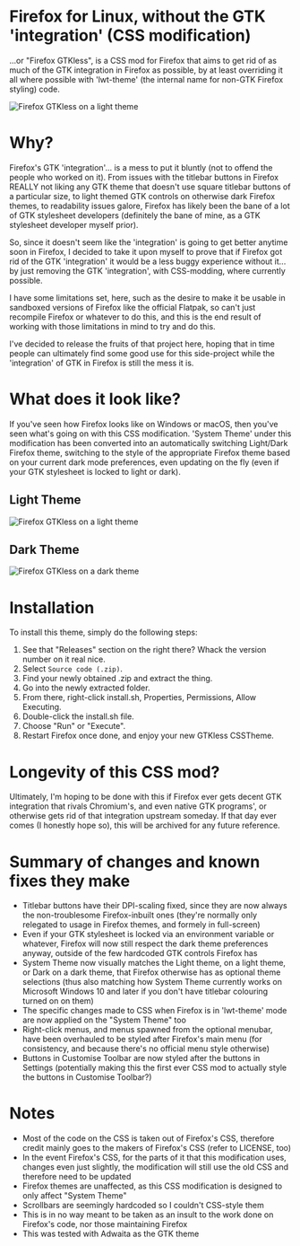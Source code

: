 # Firefox for Linux, without the GTK 'integration' (CSS modification)
...or "Firefox GTKless", is a CSS mod for Firefox that aims to get rid of as much of the GTK integration in Firefox as possible, by at least overriding it all where possible with 'lwt-theme' (the internal name for non-GTK Firefox styling) code.

![Firefox GTKless on a light theme](https://github.com/dominichayesferen/Firefox-CSSTheme-GTKless/raw/main/screenshots/light.png)

<h1>Why?</h1>

Firefox's GTK 'integration'... is a mess to put it bluntly (not to offend the people who worked on it). From issues with the titlebar buttons in Firefox REALLY not liking any GTK theme that doesn't use square titlebar buttons of a particular size, to light themed GTK controls on otherwise dark Firefox themes, to readability issues galore, Firefox has likely been the bane of a lot of GTK stylesheet developers (definitely the bane of mine, as a GTK stylesheet developer myself prior).

So, since it doesn't seem like the 'integration' is going to get better anytime soon in Firefox, I decided to take it upon myself to prove that if Firefox got rid of the GTK 'integration' it would be a less buggy experience without it... by just removing the GTK 'integration', with CSS-modding, where currently possible.

I have some limitations set, here, such as the desire to make it be usable in sandboxed versions of Firefox like the official Flatpak, so can't just recompile Firefox or whatever to do this, and this is the end result of working with those limitations in mind to try and do this.

I've decided to release the fruits of that project here, hoping that in time people can ultimately find some good use for this side-project while the 'integration' of GTK in Firefox is still the mess it is.

<h1>What does it look like?</h1>

If you've seen how Firefox looks like on Windows or macOS, then you've seen what's going on with this CSS modification. 'System Theme' under this modification has been converted into an automatically switching Light/Dark Firefox theme, switching to the style of the appropriate Firefox theme based on your current dark mode preferences, even updating on the fly (even if your GTK stylesheet is locked to light or dark).

<h2>Light Theme</h2>

![Firefox GTKless on a light theme](https://github.com/dominichayesferen/Firefox-CSSTheme-GTKless/raw/main/screenshots/light.png)

<h2>Dark Theme</h2>

![Firefox GTKless on a dark theme](https://github.com/dominichayesferen/Firefox-CSSTheme-GTKless/raw/main/screenshots/dark.png)

<h1>Installation</h1>

To install this theme, simply do the following steps:

1. See that "Releases" section on the right there? Whack the version number on it real nice.
2. Select `Source code (.zip)`.
3. Find your newly obtained .zip and extract the thing.
4. Go into the newly extracted folder.
5. From there, right-click install.sh, Properties, Permissions, Allow Executing.
6. Double-click the install.sh file.
7. Choose "Run" or "Execute".
8. Restart Firefox once done, and enjoy your new GTKless CSSTheme.

<h1>Longevity of this CSS mod?</h1>

Ultimately, I'm hoping to be done with this if Firefox ever gets decent GTK integration that rivals Chromium's, and even native GTK programs', or otherwise gets rid of that integration upstream someday. If that day ever comes (I honestly hope so), this will be archived for any future reference.

<h1>Summary of changes and known fixes they make</h1>

- Titlebar buttons have their DPI-scaling fixed, since they are now always the non-troublesome Firefox-inbuilt ones (they're normally only relegated to usage in Firefox themes, and formely in full-screen)
- Even if your GTK stylesheet is locked via an environment variable or whatever, Firefox will now still respect the dark theme preferences anyway, outside of the few hardcoded GTK controls Firefox has
- System Theme now visually matches the Light theme, on a light theme, or Dark on a dark theme, that Firefox otherwise has as optional theme selections (thus also matching how System Theme currently works on Microsoft Windows 10 and later if you don't have titlebar colouring turned on on them)
- The specific changes made to CSS when Firefox is in 'lwt-theme' mode are now applied on the "System Theme" too
- Right-click menus, and menus spawned from the optional menubar, have been overhauled to be styled after Firefox's main menu (for consistency, and because there's no official menu style otherwise)
- Buttons in Customise Toolbar are now styled after the buttons in Settings (potentially making this the first ever CSS mod to actually style the buttons in Customise Toolbar?)

<h1>Notes</h1>

- Most of the code on the CSS is taken out of Firefox's CSS, therefore credit mainly goes to the makers of Firefox's CSS (refer to LICENSE, too)
- In the event Firefox's CSS, for the parts of it that this modification uses, changes even just slightly, the modification will still use the old CSS and therefore need to be updated
- Firefox themes are unaffected, as this CSS modification is designed to only affect "System Theme"
- Scrollbars are seemingly hardcoded so I couldn't CSS-style them
- This is in no way meant to be taken as an insult to the work done on Firefox's code, nor those maintaining Firefox
- This was tested with Adwaita as the GTK theme

